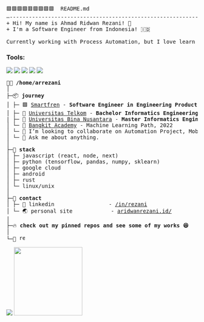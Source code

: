 <pre>
🟩🟩🟩🟩🟥🟩🟩🟩🟩  README.md 
–--------------------------------------------------------------
+ Hi! My name is Ahmad Ridwan Rezani! 👋
+ I'm a Software Engineer from Indonesia! 🇮🇩

Currently working with Process Automation, but I love learn new thing in programming such as Javascript, Kotlin, Python.  
</pre>

### Tools:
<p>
    <img src="https://img.shields.io/badge/OS-MacOS-blue?&logo=apple" />
    <img src="https://img.shields.io/badge/Code-Swift-blue?&logo=swift" />
    <img src="https://img.shields.io/badge/IDE-Xcode-blue?&logo=xcode" />
    <img src="https://img.shields.io/badge/Text%20Editor-Visual%20Studio%20Code-blue?&logo=visual%20studio%20code&logoColor=blue" />
    <img src="https://gpvc.arturio.dev/rezanii" />
</p>

<pre>
👨‍💻 <b>/home/arrezani</b>
│
├─📦 <b>journey</b>
│ ├─ 🟩 <a href="https://www.smartfren.com/">Smartfren</a> - <b>Software Engineer in Engineering Productivity</b>
│ ├─ 🏫 <a href="https://telkomuniversity.ac.id">Universitas Telkom</a> - <b>Bachelor Informatics Engineering</b>
| ├─ 🏫 <a href="https://binus.ac.id">Universitas Bina Nusantara</a> - <b>Master Informatics Engineering</b>
│ └─ 🛑 <a href="https://bangkit.academy/">Bangkit Academy</a> - Machine Learning Path, 2022
│ └─ 👯 I’m looking to collaborate on Automation Project, Mobile Apps.
│ └─ 💬 Ask me about anything.
│
├─🌟 <b>stack</b>
│ ├─ javascript (react, node, next)
│ ├─ python (tensorflow, pandas, numpy, sklearn)
│ ├─ google cloud
│ ├─ android
│ ├─ rust
│ └─ linux/unix
│
├─🤙 <b>contact</b>
│ ├─ 🛄 linkedin                 - <a href="https://www.linkedin.com/in/rezani/">/in/rezani</a>
│ └─ 🌏 personal site            - <a href="https://aridwanrezani.id">aridwanrezani.id/</a>
│ 
├─🔥 <b>check out my pinned repos and see some of my works 😆</b>
│ 
└─👀 <img height="15px" src="https://komarev.com/ghpvc/?username=rezanii" alt="rezanii">
</pre>

<p>
    <img src="https://github-readme-stats.vercel.app/api?username=rezanii&hide=contribs,prs&show_icons=true&hide_border=true&title_color=000" />
    <img src="https://github-readme-stats.vercel.app/api/top-langs/?username=rezanii&layout=compact" height=180 />
</p>

